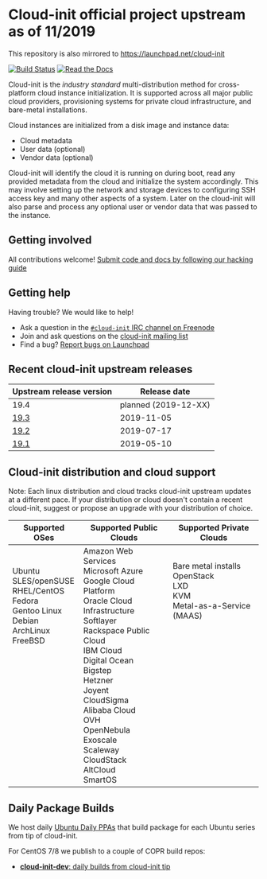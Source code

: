 # Cloud-init official project upstream as of 11/2019
This repository is also mirrored to https://launchpad.net/cloud-init

[![Build Status](https://travis-ci.org/canonical/cloud-init.svg?branch=master)](https://travis-ci.org/canonical/cloud-init) [![Read the Docs](https://readthedocs.org/projects/cloudinit/badge/?version=latest&style=flat)](https://cloudinit.readthedocs.org)

Cloud-init is the *industry standard* multi-distribution method for
cross-platform cloud instance initialization. It is supported across all
major public cloud providers, provisioning systems for private cloud
infrastructure, and bare-metal installations.

Cloud instances are initialized from a disk image and instance data:

- Cloud metadata
- User data (optional)
- Vendor data (optional)

Cloud-init will identify the cloud it is running on during boot, read any
provided metadata from the cloud and initialize the system accordingly. This
may involve setting up the network and storage devices to configuring SSH
access key and many other aspects of a system. Later on the cloud-init will
also parse and process any optional user or vendor data that was passed to the
instance.

## Getting involved
All contributions welcome! [Submit code and docs by following our hacking guide](https://cloudinit.readthedocs.io/en/latest/topics/hacking.html)

## Getting help

Having trouble? We would like to help!

- Ask a question in the [``#cloud-init`` IRC channel on Freenode](https://webchat.freenode.net/?channel=#cloud-init)
- Join and ask questions on the [cloud-init mailing list](https://launchpad.net/~cloud-init)
- Find a bug? [Report bugs on Launchpad](https://bugs.launchpad.net/cloud-init)

## Recent cloud-init upstream releases
Upstream release version | Release date |
---   | ---  |
19.4 | planned (2019-12-XX) |
[19.3](https://launchpad.net/cloud-init/+milestone/19.3)  | 2019-11-05 |
[19.2](https://launchpad.net/cloud-init/+milestone/19.2)  | 2019-07-17 |
[19.1](https://launchpad.net/cloud-init/+milestone/19.1)  | 2019-05-10 |


## Cloud-init distribution and cloud support
Note: Each linux distribution and cloud tracks cloud-init upstream updates at
a different pace. If your distribution or cloud doesn't contain a recent
cloud-init, suggest or propose an upgrade with your distribution of choice.

| Supported OSes | Supported Public Clouds | Supported Private Clouds |
| --- | --- | --- |
| Ubuntu<br />SLES/openSUSE<br />RHEL/CentOS<br />Fedora<br />Gentoo Linux<br />Debian<br />ArchLinux<br />FreeBSD<br /><br /><br /><br /><br /><br /><br /><br /><br /><br /><br /><br /><br /> | Amazon Web Services<br />Microsoft Azure<br />Google Cloud Platform<br />Oracle Cloud Infrastructure<br />Softlayer<br />Rackspace Public Cloud<br />IBM Cloud<br />Digital Ocean<br />Bigstep<br />Hetzner<br />Joyent<br />CloudSigma<br />Alibaba Cloud<br />OVH<br />OpenNebula<br />Exoscale<br />Scaleway<br />CloudStack<br />AltCloud<br />SmartOS<br /> | Bare metal installs<br />OpenStack<br />LXD<br />KVM<br />Metal-as-a-Service (MAAS)<br /><br /><br /><br /><br /><br /><br /><br /><br /><br /><br /><br /><br /><br /><br /><br />|


## Daily Package Builds
We host daily [Ubuntu Daily PPAs](https://code.launchpad.net/~cloud-init-dev/+recipes) that build package for each Ubuntu series from tip of cloud-init.

For CentOS 7/8 we publish to a couple of COPR build repos:

 * [**cloud-init-dev**: daily builds from cloud-init tip](https://copr.fedorainfracloud.org/coprs/g/cloud-init/cloud-init-dev/)

